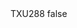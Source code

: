 <?xml version="1.0" encoding="UTF-8"?>
<CustomMetadata xmlns="http://soap.sforce.com/2006/04/metadata">
    <label>TXU288</label>
    <protected>false</protected>
</CustomMetadata>
